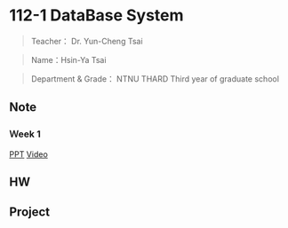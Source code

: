 112-1 DataBase System
=============


>Teacher： Dr. Yun-Cheng Tsai 

>Name：Hsin-Ya Tsai

>Department & Grade： NTNU THARD Third year of graduate school

Note
-------------
### Ｗeek 1
[PPT](https://docs.google.com/presentation/d/1CP0D92DA8Ae8oyIKSquqUuTUpVqwLGT-14T32l9pf5U/edit#slide=id.g2410febba22_0_9)
[Video](https://www.youtube.com/watch?v=idhUbF1req4)

HW
-------------

Project
-------------
